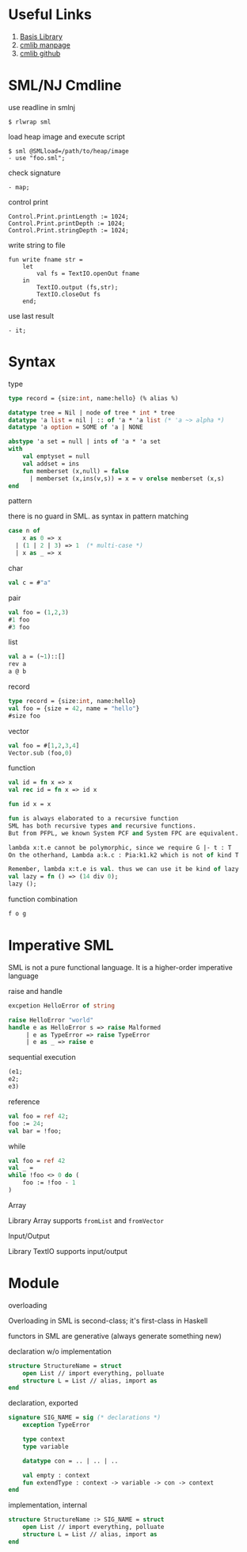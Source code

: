 # Useful Links

1. [Basis Library](http://sml-family.org/Basis/manpages.html)
2. [cmlib manpage](http://typesafety.net/cmlib/)
3. [cmlib github](https://github.com/standardml/cmlib)

# SML/NJ Cmdline
use readline in smlnj

    $ rlwrap sml

load heap image and execute script

    $ sml @SMLload=/path/to/heap/image
    - use "foo.sml";

check signature

    - map;

control print

    Control.Print.printLength := 1024;
    Control.Print.printDepth := 1024;
    Control.Print.stringDepth := 1024;

write string to file

    fun write fname str =
        let
            val fs = TextIO.openOut fname
        in
            TextIO.output (fs,str);
            TextIO.closeOut fs
        end;

use last result

    - it;

# Syntax

type

```` sml
type record = {size:int, name:hello} (% alias %)

datatype tree = Nil | node of tree * int * tree
datatype 'a list = nil | :: of 'a * 'a list (* 'a ~> alpha *)
datatype 'a option = SOME of 'a | NONE

abstype 'a set = null | ints of 'a * 'a set
with
    val emptyset = null
    val addset = ins
    fun memberset (x,null) = false
      | memberset (x,ins(v,s)) = x = v orelse memberset (x,s)
end
````

pattern

there is no guard in SML. as syntax in pattern matching

```` sml
case n of
    x as 0 => x
  | (1 | 2 | 3) => 1  (* multi-case *)
  | x as _ => x
````

char

```` sml
val c = #"a"
````

pair

```` sml
val foo = (1,2,3)
#1 foo
#3 foo
````

list

```` sml
val a = (~1)::[]
rev a
a @ b
````

record

```` sml
type record = {size:int, name:hello}
val foo = {size = 42, name = "hello"}
#size foo
````

vector

```` sml
val foo = #[1,2,3,4]
Vector.sub (foo,0)
````

function

```` sml
val id = fn x => x
val rec id = fn x => id x

fun id x = x

fun is always elaborated to a recursive function
SML has both recursive types and recursive functions.
But from PFPL, we known System PCF and System FPC are equivalent.

lambda x:t.e cannot be polymorphic, since we require G |- t : T
On the otherhand, Lambda a:k.c : Pia:k1.k2 which is not of kind T

Remember, lambda x:t.e is val. thus we can use it be kind of lazy
val lazy = fn () => (14 div 0);
lazy ();
````

function combination
```` sml
f o g
````

# Imperative SML

SML is not a pure functional language. It is a higher-order imperative language

raise and handle

```` sml
excpetion HelloError of string

raise HelloError "world"
handle e as HelloError s => raise Malformed
     | e as TypeError => raise TypeError
     | e as _ => raise e
````

sequential execution

```` sml
(e1;
e2;
e3)
````

reference

```` sml
val foo = ref 42;
foo := 24;
val bar = !foo;
````

while

```` sml
val foo = ref 42
val _ =
while !foo <> 0 do (
    foo := !foo - 1
)
````

Array

Library Array supports `fromList` and `fromVector`

Input/Output

Library TextIO supports input/output

# Module

overloading

Overloading in SML is second-class; it's first-class in Haskell

functors in SML are generative (always generate something new)

declaration w/o implementation

```` sml
structure StructureName = struct
    open List // import everything, polluate
    structure L = List // alias, import as
end
````

declaration, exported

```` sml
signature SIG_NAME = sig (* declarations *)
    exception TypeError

    type context
    type variable

    datatype con = .. | .. | ..

    val empty : context
    fun extendType : context -> variable -> con -> context
end
````

implementation, internal

```` sml
structure StructureName :> SIG_NAME = struct
    open List // import everything, polluate
    structure L = List // alias, import as
end
````
